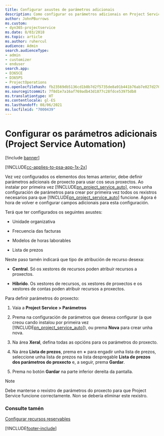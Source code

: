 ```yaml
---
title: Configurar axustes de parámetros adicionais
description: Como configurar os parámetros adicionais en Project Service
author: JohnPBurrows
ms.custom:
- dyn365-projectservice
ms.date: 8/03/2018
ms.topic: article
ms.author: ruhercul
audience: Admin
search.audienceType:
- admin
- customizer
- enduser
search.app:
- D365CE
- D365PS
- ProjectOperations
ms.openlocfilehash: fb23569db5136cd1b8b7d2f5735de8a91b441b76ab7e027d27087b3785f4636e
ms.sourcegitcommit: 7f8d1e7a16af769adb43d1877c28fdce53975db8
ms.translationtype: HT
ms.contentlocale: gl-ES
ms.lasthandoff: 08/06/2021
ms.locfileid: "7000439"
---
```

# <a name="configure-additional-parameter-settings-project-service"></a>Configurar os parámetros adicionais (Project Service Automation)

[!include [banner](../includes/psa-now-project-operations.md)]

[!INCLUDE[cc-applies-to-psa-app-1x-2x](../includes/cc-applies-to-psa-app-1x-2x.md)]

Vez vez configurados os elementos dos temas anterior, debe definir parámetros adicionais de proxecto para usar cos seus proxectos. Ao instalar por primeira vez [!INCLUDE[pn_project_service_auto](../includes/pn-project-service-auto.md)], creou unha configuración de parámetros para crear por primeira vez todos os rexistros necesarios para que [!INCLUDE[pn_project_service_auto](../includes/pn-project-service-auto.md)] funcione. Agora é hora de volver e configurar campos adicionais para esta configuración.  
  
 Terá que ter configurados os seguintes axustes:  
  
-   Unidade organizativa  
  
-   Frecuencia das facturas  
  
-   Modelos de horas laborables  
  
-   Lista de prezos  
 
Neste paso tamén indicará que tipo de atribución de recurso desexa:  
  
- **Central**. Só os xestores de recursos poden atribuír recursos a proxectos.  
  
- **Híbrido**. Os xestores de recursos, os xestores de proxectos e os xestores de contas poden atribuír recursos a proxectos.  
  
 
Para definir parámetros do proxecto:  
  
1. Vaia a **Project Service > Parámetros**  
  
2. Prema na configuración de parámetros que desexa configurar (a que creou cando instalou por primeira vez [!INCLUDE[pn_project_service_auto](../includes/pn-project-service-auto.md)]), ou prema **Nova** para crear unha nova.  
  
3. Na área **Xeral**, defina todas as opcións para os parámetros do proxecto.  
  
4. Na área **Lista de prezos**, prema en **+** para engadir unha lista de prezos, seleccione unha lista de prezos na lista despregable **Lista de prezos dos parámetros do proxecto** e, a seguir, prema **Gardar**.  
  
5. Prema no botón **Gardar** na parte inferior dereita da pantalla.  

> [!NOTE]
> Debe manterse o rexistro de parámetros do proxecto para que Project Service funcione correctamente. Non se debería eliminar este rexistro.

### <a name="see-also"></a>Consulte tamén  
 [Configurar recursos reservables](../psa/set-up-resources.md)


[!INCLUDE[footer-include](../includes/footer-banner.md)]